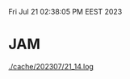 Fri Jul 21 02:38:05 PM EEST 2023
# JAM
<a href='./cache/202307/21_14.log'>./cache/202307/21_14.log</a>

